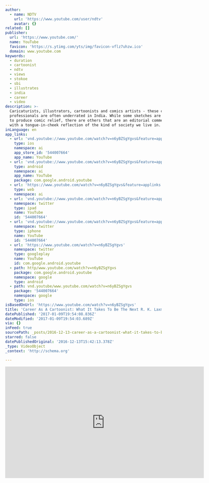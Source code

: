 ```yaml
---
author:
  - name: NDTV
    url: 'https://www.youtube.com/user/ndtv'
    avatar: {}
related: []
publisher:
  url: 'https://www.youtube.com/'
  name: YouTube
  favicon: 'https://s.ytimg.com/yts/img/favicon-vflz7uhzw.ico'
  domain: www.youtube.com
keywords:
  - duration
  - cartoonist
  - ndtv
  - views
  - stokoe
  - sbi
  - illustrates
  - india
  - career
  - video
description: >-
  Caricaturists, illustrators, cartoonists and comics artists - these creative
  professionals are often underrated in India. While some sketches are created
  to produce comic relief, there are others that are an editorial commentary
  with a tongue-in-cheek reflection of the kind of society we live in.
inLanguage: en
app_links:
  - url: 'vnd.youtube://www.youtube.com/watch?v=n6yBZSgYgvs&feature=applinks'
    type: ios
    namespace: ai
    app_store_id: '544007664'
    app_name: YouTube
  - url: 'vnd.youtube://www.youtube.com/watch?v=n6yBZSgYgvs&feature=applinks'
    type: android
    namespace: ai
    app_name: YouTube
    package: com.google.android.youtube
  - url: 'https://www.youtube.com/watch?v=n6yBZSgYgvs&feature=applinks'
    type: web
    namespace: ai
  - url: 'vnd.youtube://www.youtube.com/watch?v=n6yBZSgYgvs&feature=applinks'
    namespace: twitter
    type: ipad
    name: YouTube
    id: '544007664'
  - url: 'vnd.youtube://www.youtube.com/watch?v=n6yBZSgYgvs&feature=applinks'
    namespace: twitter
    type: iphone
    name: YouTube
    id: '544007664'
  - url: 'https://www.youtube.com/watch?v=n6yBZSgYgvs'
    namespace: twitter
    type: googleplay
    name: YouTube
    id: com.google.android.youtube
  - path: http/www.youtube.com/watch?v=n6yBZSgYgvs
    package: com.google.android.youtube
    namespace: google
    type: android
  - path: vnd.youtube/www.youtube.com/watch?v=n6yBZSgYgvs
    package: '544007664'
    namespace: google
    type: ios
isBasedOnUrl: 'https://www.youtube.com/watch?v=n6yBZSgYgvs'
title: 'Career As A Cartoonist: What It Takes To Be The Next R. K. Laxman'
datePublished: '2017-01-09T19:54:08.836Z'
dateModified: '2017-01-09T19:54:03.689Z'
via: {}
inFeed: true
sourcePath: _posts/2016-12-13-career-as-a-cartoonist-what-it-takes-to-be-the-next-r-k-l.md
starred: false
datePublishedOriginal: '2016-12-13T15:42:13.378Z'
_type: VideoObject
_context: 'http://schema.org'

---
```

<iframe src="https://cdn.embedly.com/widgets/media.html?src=https%3A%2F%2Fwww.youtube.com%2Fembed%2Fn6yBZSgYgvs%3Ffeature%3Doembed&amp;url=http%3A%2F%2Fwww.youtube.com%2Fwatch%3Fv%3Dn6yBZSgYgvs&amp;image=https%3A%2F%2Fi.ytimg.com%2Fvi%2Fn6yBZSgYgvs%2Fhqdefault.jpg&amp;key=b7d04c9b404c499eba89ee7072e1c4f7&amp;type=text%2Fhtml&amp;schema=youtube" width="640" height="360" scrolling="no" frameborder="0" allowfullscreen="" style=""></iframe>